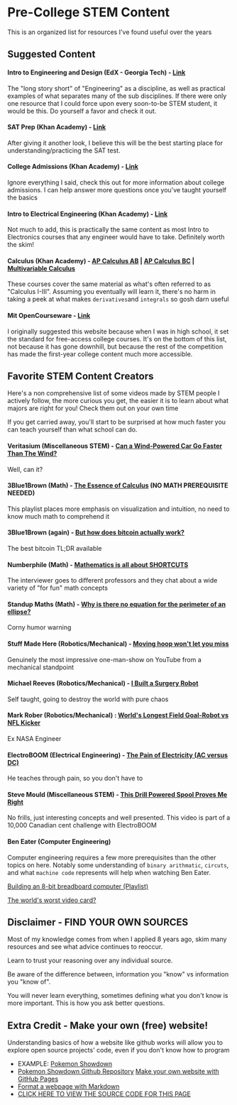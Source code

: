 # Pre-College STEM Content
This is an organized list for resources I've found useful over the years  

## Suggested Content

#### Intro to Engineering and Design (EdX - Georgia Tech) - [Link](https://www.edx.org/course/introduction-to-engineering-and-design)

The "long story short" of "Engineering" as a discipline, as well as practical examples of what separates many of the sub disciplines. If there were only one resource that I could force upon every soon-to-be STEM student, it would be this. Do yourself a favor and check it out.

#### SAT Prep (Khan Academy) - [Link](https://www.khanacademy.org/mission/sat/)

After giving it another look, I believe this will be the best starting place for understanding/practicing the SAT test.

#### College Admissions (Khan Academy) - [Link](https://www.khanacademy.org/college-careers-more/college-admissions)

Ignore everything I said, check this out for more information about college admissions. I can help answer more questions once you've taught yourself the basics

#### Intro to Electrical Engineering (Khan Academy) - [Link](https://www.khanacademy.org/science/electrical-engineering)

Not much to add, this is practically the same content as most Intro to Electronics courses that any engineer would have to take. Definitely worth the skim!

#### Calculus (Khan Academy) - [AP Calculus AB](https://www.khanacademy.org/math/ap-calculus-ab) | [AP Calculus BC](https://www.khanacademy.org/math/ap-calculus-bc) | [Multivariable Calculus](https://www.khanacademy.org/math/multivariable-calculus)
These courses cover the same material as what's often referred to as "Calculus I-III". Assuming you eventually will learn it, there's no harm in taking a peek at what makes `derivatives`and  `integrals` so gosh darn useful

#### Mit OpenCourseware - [Link](https://ocw.mit.edu/index.htm)
   I originally suggested this website because when I was in high school, it set the standard for free-access college courses. It's on the bottom of this list, not because it has gone downhill, but because the rest of the competition has made the first-year college content much more accessible.

## Favorite STEM Content Creators

Here's a non comprehensive list of some videos made by STEM people I actively follow, the more curious you get, the easier it is to learn about what majors are right for you! Check them out on your own time

If you get carried away, you'll start to be surprised at how much faster you can teach yourself than what school can do.

  
#### Veritasium (Miscellaneous STEM) - [Can a Wind-Powered Car Go Faster Than The Wind?](https://www.youtube.com/watch?v=jyQwgBAaBag)
Well, can it?

#### 3Blue1Brown (Math) - [The Essence of Calculus](https://www.youtube.com/watch?v=WUvTyaaNkzM) (NO MATH PREREQUISITE NEEDED)
This playlist places more emphasis on visualization and intuition, no need to know much math to comprehend it

#### 3Blue1Brown (again) - [But how does bitcoin actually work?](https://www.youtube.com/watch?v=bBC-nXj3Ng4)
The best bitcoin TL;DR available

#### Numberphile (Math) - [Mathematics is all about SHORTCUTS](https://www.youtube.com/watch?v=BdEWCxt8C0M)
The interviewer goes to different professors and they chat about a wide variety of "for fun" math concepts

#### Standup Maths (Math) - [Why is there no equation for the perimeter of an ellipse?](https://www.youtube.com/watch?v=5nW3nJhBHL0) 
Corny humor warning

#### Stuff Made Here (Robotics/Mechanical) - [Moving hoop won't let you miss](https://www.youtube.com/watch?v=myO8fxhDRW0)
Genuinely the most impressive one-man-show on YouTube from a mechanical standpoint

#### Michael Reeves (Robotics/Mechanical) - [I Built a Surgery Robot](https://www.youtube.com/watch?v=A_BlNA7bBxo)
Self taught, going to destroy the world with pure chaos

#### Mark Rober (Robotics/Mechanical) : [World's Longest Field Goal-Robot vs NFL Kicker](https://www.youtube.com/watch?v=P_6my53IlxY)
Ex NASA Engineer

#### ElectroBOOM (Electrical Engineering) - [The Pain of Electricity (AC versus DC)](https://www.youtube.com/watch?v=hp97GjuULX8)
  He teaches through pain, so you don't have to

#### Steve Mould (Miscellaneous STEM) - [This Drill Powered Spool Proves Me Right](https://www.youtube.com/watch?v=bcsb1xAv7XA)
No frills, just interesting concepts and well presented. This video is part of a 10,000 Canadian cent challenge with ElectroBOOM

#### Ben Eater (Computer Engineering)
Computer engineering requires a few more prerequisites than the other topics on here. Notably some understanding of `binary arithmatic`, `circuts`, and what `machine code` represents will help when watching Ben Eater.

[Building an 8-bit breadboard computer (Playlist)](https://www.youtube.com/watch?v=HyznrdDSSGM)

[The world's worst video card?](https://www.youtube.com/watch?v=l7rce6IQDWs)




## Disclaimer - FIND YOUR OWN SOURCES
Most of my knowledge comes from when I applied 8 years ago, skim many resources and see what advice continues to reoccur.

Learn to trust your reasoning over any individual source.

Be aware of the difference between, information you "know" vs information you "know of".

You will never learn everything, sometimes defining what you don't know is more important. This is how you ask better questions.

## Extra Credit - Make your own (free) website!
  Understanding basics of how a website like github works will allow you to explore open source projects' code, even if you don't know how to program
  * EXAMPLE: [Pokemon Showdown](https://play.pokemonshowdown.com/)
  * [Pokemon Showdown Github Repository](https://github.com/smogon/pokemon-showdown)
  [Make your own website with GitHub Pages](https://lab.github.com/githubtraining/github-pages)
  * [Format a webpage with Markdown](https://lab.github.com/githubtraining/communicating-using-markdown)
  * [CLICK HERE TO VIEW THE SOURCE CODE FOR THIS PAGE](https://github.com/mikhaidn/Plokmin/blob/main/IntroToEngineering.md)